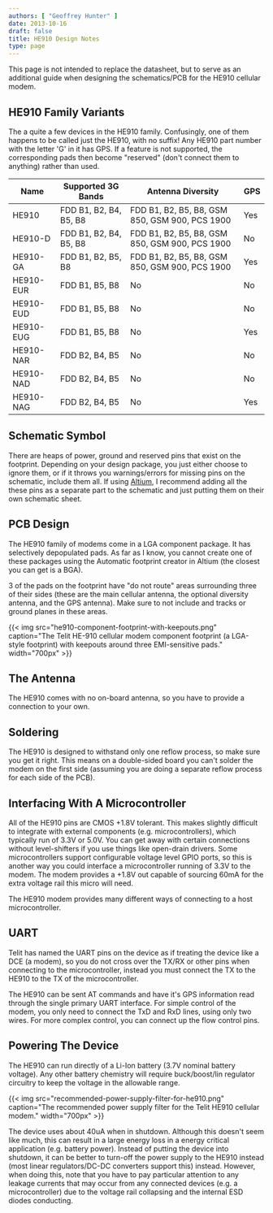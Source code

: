 ```yaml
---
authors: [ "Geoffrey Hunter" ]
date: 2013-10-16
draft: false
title: HE910 Design Notes
type: page
---
```


This page is not intended to replace the datasheet, but to serve as an additional guide when designing the schematics/PCB for the HE910 cellular modem.

## HE910 Family Variants

The a quite a few devices in the HE910 family. Confusingly, one of them happens to be called just the HE910, with no suffix! Any HE910 part number with the letter 'G' in it has GPS. If a feature is not supported, the corresponding pads then become "reserved" (don't connect them to anything) rather than used.

<table>
  <thead>
    <tr>
      <th>Name</th>
      <th>Supported 3G Bands</th>
      <th>Antenna Diversity</th>
      <th>GPS</th>
    </tr>
  </thead>
<tbody>
<tr>
<td>HE910</td>
<td>FDD B1, B2, B4, B5, B8</td>
<td>FDD B1, B2, B5, B8, GSM 850, GSM 900, PCS 1900</td>
<td>Yes</td>
</tr>
<tr>
<td>HE910-D</td>
<td>FDD B1, B2, B4, B5, B8</td>
<td>FDD B1, B2, B5, B8, GSM 850, GSM 900, PCS 1900</td>
<td>No</td>
</tr>
<tr>
<td>HE910-GA</td>
<td>FDD B1, B2, B5, B8</td>
<td>FDD B1, B2, B5, B8, GSM 850, GSM 900, PCS 1900</td>
<td>Yes</td>
</tr>
<tr>
<td>HE910-EUR</td>
<td>FDD B1, B5, B8</td>
<td>No</td>
<td>No</td>
</tr>
<tr>
<td>HE910-EUD</td>
<td>FDD B1, B5, B8</td>
<td>No</td>
<td>No</td>
</tr>
<tr>
<td>HE910-EUG</td>
<td>FDD B1, B5, B8</td>
<td>No</td>
<td>Yes</td>
</tr>
<tr>
<td>HE910-NAR</td>
<td>FDD B2, B4, B5</td>
<td>No</td>
<td>No</td>
</tr>
<tr>
<td>HE910-NAD</td>
<td>FDD B2, B4, B5</td>
<td>No</td>
<td>No</td>
</tr>
<tr>
<td>HE910-NAG</td>
<td>FDD B2, B4, B5</td>
<td>No</td>
<td>Yes</td>
</tr>
</tbody>
</table>


## Schematic Symbol

There are heaps of power, ground and reserved pins that exist on the footprint. Depending on your design package, you just either choose to ignore them, or if it throws you warnings/errors for missing pins on the schematic, include them all. If using [Altium](/electronics/general/altium/), I recommend adding all the these pins as a separate part to the schematic and just putting them on their own schematic sheet.

## PCB Design


The HE910 family of modems come in a LGA component package. It has selectively depopulated pads. As far as I know, you cannot create one of these packages using the Automatic footprint creator in Altium (the closest you can get is a BGA).

3 of the pads on the footprint have "do not route" areas surrounding three of their sides (these are the main cellular antenna, the optional diversity antenna, and the GPS antenna). Make sure to not include and tracks or ground planes in these areas.

{{< img src="he910-component-footprint-with-keepouts.png" caption="The Telit HE-910 cellular modem component footprint (a LGA-style footprint) with keepouts around three EMI-sensitive pads." width="700px" >}}

## The Antenna

The HE910 comes with no on-board antenna, so you have to provide a connection to your own.

## Soldering

The HE910 is designed to withstand only one reflow process, so make sure you get it right. This means on a double-sided board you can't solder the modem on the first side (assuming you are doing a separate reflow process for each side of the PCB).

## Interfacing With A Microcontroller

All of the HE910 pins are CMOS +1.8V tolerant. This makes slightly difficult to integrate with external components (e.g. microcontrollers), which typically run of 3.3V or 5.0V. You can get away with certain connections without level-shifters if you use things like open-drain drivers. Some microcontrollers support configurable voltage level GPIO ports, so this is another way you could interface a microcontroller running of 3.3V to the modem. The modem provides a +1.8V out capable of sourcing 60mA for the extra voltage rail this micro will need.

The HE910 modem provides many different ways of connecting to a host microcontroller.

## UART

Telit has named the UART pins on the device as if treating the device like a DCE (a modem), so you do not cross over the TX/RX or other pins when connecting to the microcontroller, instead you must connect the TX to the HE910 to the TX of the microcontroller.

The HE910 can be sent AT commands and have it's GPS information read through the single primary UART interface. For simple control of the modem, you only need to connect the TxD and RxD lines, using only two wires. For more complex control, you can connect up the flow control pins.

## Powering The Device

The HE910 can run directly of a Li-Ion battery (3.7V nominal battery voltage). Any other battery chemistry will require buck/boost/lin regulator circuitry to keep the voltage in the allowable range.

{{< img src="recommended-power-supply-filter-for-he910.png" caption="The recommended power supply filter for the Telit HE910 cellular modem."  width="700px" >}}

The device uses about 40uA when in shutdown. Although this doesn't seem like much, this can result in a large energy loss in a energy critical application (e.g. battery power). Instead of putting the device into shutdown, it can be better to turn-off the power supply to the HE910 instead (most linear regulators/DC-DC converters support this) instead. However, when doing this, note that you have to pay particular attention to any leakage currents that may occur from any connected devices (e.g. a microcontroller) due to the voltage rail collapsing and the internal ESD diodes conducting.

